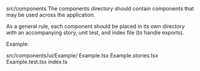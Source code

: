 src/components
The components directory should contain components that may be used across the application.

As a general rule, each component should be placed in its own directory with an accompanying story, unit test, and index file (to handle exports).

Example:

src/components/ui/Example/
Example.tsx
Example.stories.tsx
Example.test.tsx
index.ts
